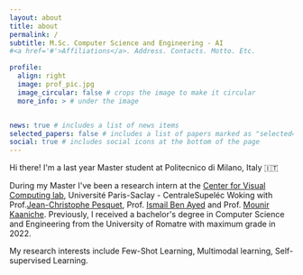 ```yaml
---
layout: about
title: about
permalink: /
subtitle: M.Sc. Computer Science and Engineering - AI
#<a href='#'>Affiliations</a>. Address. Contacts. Motto. Etc.

profile:
  align: right
  image: prof_pic.jpg
  image_circular: false # crops the image to make it circular
  more_info: > # under the image


news: true # includes a list of news items
selected_papers: false # includes a list of papers marked as "selected={true}"
social: true # includes social icons at the bottom of the page
---
```


Hi there! I'm a last year Master student at Politecnico di Milano, Italy 🇮🇹 

During my Master I've been a research intern at the [Center for Visual Computing lab](https://cvn.centralesupelec.fr), Université Paris-Saclay - CentraleSupeléc Woking with Prof.[Jean-Christophe Pesquet](http://scholar.google.fr/citations?user=0E9plnpntdkC&hl=en), Prof. [Ismail Ben Ayed](https://scholar.google.com/citations?user=29vyUccAAAAJ&hl=en) and Prof. [Mounir Kaaniche](https://scholar.google.com/citations?user=DL6mUl8AAAAJ&hl=en). 
Previously, I received a bachelor's degree in Computer Science and Engineering from the University of Romatre with maximum grade in 2022.

My research interests include Few-Shot Learning, Multimodal learning, Self-supervised Learning.

<!-- Write your biography here. Tell the world about yourself. Link to your favorite [subreddit](http://reddit.com). You can put a picture in, too. The code is already in, just name your picture `prof_pic.jpg` and put it in the `img/` folder.

Put your address / P.O. box / other info right below your picture. You can also disable any of these elements by editing `profile` property of the YAML header of your `_pages/about.md`. Edit `_bibliography/papers.bib` and Jekyll will render your [publications page](/al-folio/publications/) automatically.

Link to your social media connections, too. This theme is set up to use [Font Awesome icons](https://fontawesome.com/) and [Academicons](https://jpswalsh.github.io/academicons/), like the ones below. Add your Facebook, Twitter, LinkedIn, Google Scholar, or just disable all of them. -->
